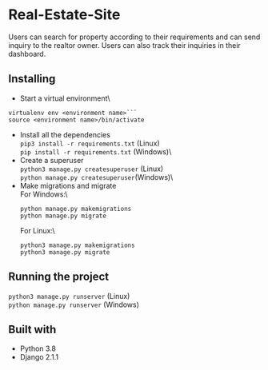 # Real-Estate-Site
Users can search for property according to their requirements and can send inquiry to the realtor owner. Users can also track their inquiries in their dashboard.

## Installing
* Start a virtual environment\
```
virtualenv env <environment name>```
source <environment name>/bin/activate
```
* Install all the dependencies\
```pip3 install -r requirements.txt``` (Linux)\
```pip install -r requirements.txt``` (Windows)\
* Create a superuser\
```python3 manage.py createsuperuser``` (Linux)\
```python manage.py createsuperuser```(Windows)\
* Make migrations and migrate\
  For Windows:\
  ```
  python manage.py makemigrations
  python manage.py migrate
  ```
  For Linux:\
  ```
  python3 manage.py makemigrations
  python3 manage.py migrate
  ```

## Running the project
```python3 manage.py runserver``` (Linux)\
```python manage.py runserver``` (Windows)

## Built with 
* Python 3.8
* Django 2.1.1
